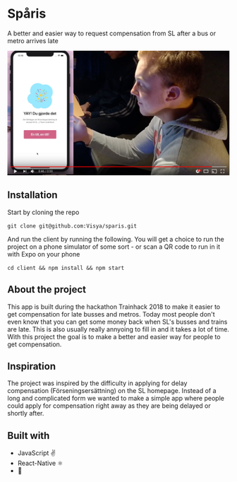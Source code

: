 # Spåris

A better and easier way to request compensation from SL after a bus or metro arrives late

[![Watch the video](.github/thumbnail.png)](https://www.youtube.com/watch?v=zg6lYpeCK8g)

## Installation

Start by cloning the repo

    git clone git@github.com:Visya/sparis.git

And run the client by running the following. You will get a choice to run the project on a phone simulator of some sort - or scan a QR code to run in it with Expo on your phone

    cd client && npm install && npm start

## About the project

This app is built during the hackathon Trainhack 2018 to make it easier to get compensation for late busses and metros. Today most people don't even know that you can get some money back when SL's busses and trains are late. This is also usually really annyoing to fill in and it takes a lot of time. With this project the goal is to make a better and easier way for people to get compensation.

## Inspiration
The project was inspired by the difficulty in applying for delay compensation (Förseningsersättning) on the SL homepage. Instead of a long and complicated form we wanted to make a simple app where people could apply for compensation right away as they are being delayed or shortly after.

## Built with

- JavaScript ✌️
- React-Native ⚛️
- 💖
